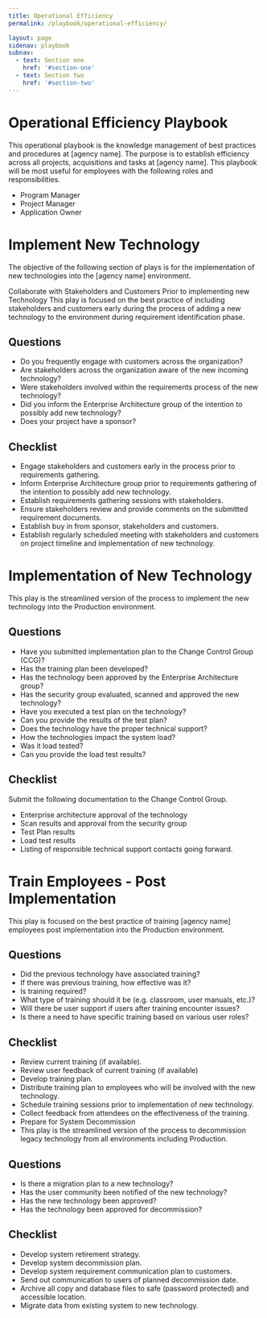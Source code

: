 ```yaml
---
title: Operational Efficiency
permalink: /playbook/operational-efficiency/

layout: page
sidenav: playbook
subnav:
  - text: Section one
    href: '#section-one'
  - text: Section two
    href: '#section-two'
---
```


# Operational Efficiency Playbook
This operational playbook is the knowledge management of best practices and procedures at [agency name].  The purpose is to establish efficiency across all projects, acquisitions and tasks at [agency name].  This playbook will be most useful for employees with the following roles and responsibilities.

- Program Manager
- Project Manager
- Application Owner

# Implement New Technology

The objective of the following section of plays is for the implementation of new technologies into the [agency name] environment.

Collaborate with Stakeholders and Customers Prior to implementing new Technology
This play is focused on the best practice of including stakeholders and customers early during the process of adding a new technology to the environment during requirement identification phase.

## Questions
- Do you frequently engage with customers across the organization?
- Are stakeholders across the organization aware of the new incoming technology?
- Were stakeholders involved within the requirements process of the new technology?
- Did you inform the Enterprise Architecture group of the intention to possibly add new technology?
- Does your project have a sponsor?

## Checklist
- Engage stakeholders and customers early in the process prior to requirements gathering.
- Inform Enterprise Architecture group prior to requirements gathering of the intention to possibly add new technology.
- Establish requirements gathering sessions with stakeholders.
- Ensure stakeholders review and provide comments on the submitted requirement documents.
- Establish buy in from sponsor, stakeholders and customers.
- Establish regularly scheduled meeting with stakeholders and customers on project timeline and implementation of new technology.

# Implementation of New Technology
This play is the streamlined version of the process to implement the new technology into the Production environment.

## Questions
- Have you submitted implementation plan to the Change Control Group (CCG)?
- Has the training plan been developed?
- Has the technology been approved by the Enterprise Architecture group?
- Has the security group evaluated, scanned and approved the new technology?
- Have you executed a test plan on the technology?
- Can you provide the results of the test plan?
- Does the technology have the proper technical support?
- How the technologies impact the system load?  
- Was it load tested?
- Can you provide the load test results?

## Checklist
Submit the following documentation to the Change Control Group.
- Enterprise architecture approval of the technology
- Scan results and approval from the security group
- Test Plan results
- Load test results
- Listing of responsible technical support contacts going forward.

# Train Employees - Post Implementation
This play is focused on the best practice of training [agency name] employees post implementation into the Production environment.

## Questions
- Did the previous technology have associated training?
- If there was previous training, how effective was it?
- Is training required?
- What type of training should it be (e.g. classroom, user manuals, etc.)?
- Will there be user support if users after training encounter issues?
- Is there a need to have specific training based on various user roles?

## Checklist
- Review current training (if available).
- Review user feedback of current training (if available)
- Develop training plan.
- Distribute training plan to employees who will be involved with the new technology.
- Schedule training sessions prior to implementation of new technology.
- Collect feedback from attendees on the effectiveness of the training.
- Prepare for System Decommission
- This play is the streamlined version of the process to decommission legacy technology from all environments including Production.

## Questions
- Is there a migration plan to a new technology?
- Has the user community been notified of the new technology?
- Has the new technology been approved?
- Has the technology been approved for decommission?

## Checklist
- Develop system retirement strategy.
- Develop system decommission plan.
- Develop system requirement communication plan to customers.
- Send out communication to users of planned decommission date.
- Archive all copy and database files to safe (password protected) and accessible location.
- Migrate data from existing system to new technology.
